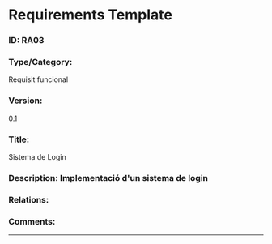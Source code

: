 # Requirements Template
### ID: RA03

### Type/Category: 
Requisit funcional
### Version: 
0.1
### Title: 
Sistema de Login
### Description: Implementació d'un sistema de login 
### Relations: 
### Comments: 
---